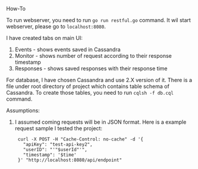 How-To

To run webserver, you need to run `go run restful.go` command. It wil start webserver, please go to `localhost:8080`.

I have created tabs on main UI:
  1) Events - shows events saved in Cassandra
  2) Monitor - shows number of request according to their response timestamp
  3) Responses - shows saved responses with their response time

For database, I have chosen Cassandra and use 2.X version of it. There is a file under root directory of project which contains
table schema of Cassandra. To create those tables, you need to run `cqlsh -f db.cql` command.


Assumptions:

1) I assumed coming requests will be in JSON format. Here is a example request sample I tested the project:

  		curl -X POST -H "Cache-Control: no-cache" -d '{
          "apiKey": "test-api-key2",
          "userID": "'"$userId"'",
          "timestamp": '$time'
 	    }' "http://localhost:8080/api/endpoint"
